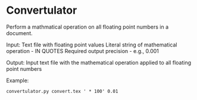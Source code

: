 Convertulator
=============

Perform a mathmatical operation on all floating point numbers in a document.

Input:
    Text file with floating point values
    Literal string of mathematical operation - IN QUOTES
    Required output precision - e.g., 0.001

Output:
    Input text file with the mathematical operation applied to all floating point numbers

Example:

    convertulator.py convert.tex ' * 100' 0.01 